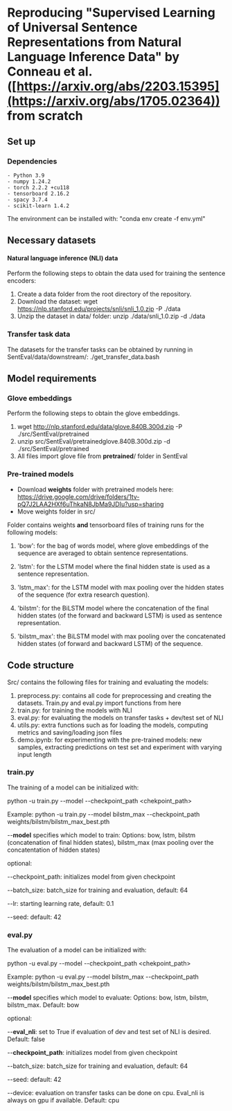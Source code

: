 # Reproducing "Supervised Learning of Universal Sentence Representations from Natural Language Inference Data" by Conneau et al. ([https://arxiv.org/abs/2203.15395](https://arxiv.org/abs/1705.02364)) from scratch

## Set up

### Dependencies
```
- Python 3.9
- numpy 1.24.2 
- torch 2.2.2 +cu118
- tensorboard 2.16.2
- spacy 3.7.4
- scikit-learn 1.4.2 
```
The environment can be installed with: "conda env create -f env.yml"

## Necessary datasets  

#### Natural language inference (NLI) data

Perform the following steps to obtain the data used for training the sentence encoders:

1. Create a data folder from the root directory of the repository.
2. Download the dataset: wget https://nlp.stanford.edu/projects/snli/snli_1.0.zip -P ./data
3. Unzip the dataset in data/ folder: unzip ./data/snli_1.0.zip -d ./data

### Transfer task data

The datasets for the transfer tasks can be obtained by running in SentEval/data/downstream/:
./get_transfer_data.bash

## Model requirements

### Glove embeddings
Perform the following steps to obtain the glove embeddings. 

1. wget http://nlp.stanford.edu/data/glove.840B.300d.zip -P ./src/SentEval/pretrained
2. unzip src/SentEval/pretrainedglove.840B.300d.zip -d ./src/SentEval/pretrained
3. All files import glove file from **pretrained**/ folder in SentEval


### Pre-trained models


- Download **weights** folder with pretrained models here: https://drive.google.com/drive/folders/1tv-pQ7J2LAA2HXf6uThkaN8JbMa9JDIu?usp=sharing
- Move weights folder in src/


Folder contains weights **and** tensorboard files of training runs for the following models: 

1. 'bow': for the bag of words model, where glove embeddings of the sequence are averaged to obtain sentence representations.

2. 'lstm': for the LSTM model where the final hidden state is used as a sentence representation.

3. 'lstm_max': for the LSTM model with max pooling over the hidden states of the sequence (for extra research question). 

4. 'bilstm': for the BiLSTM model where the concatenation of the final hidden states (of the forward and backward LSTM) is used as sentence representation.

5. 'bilstm_max': the BiLSTM model with max pooling over the concatenated hidden states (of forward and backward LSTM) of the sequence. 





## Code structure

Src/ contains the following files for training and evaluating the models: 
1. preprocess.py: contains all code for preprocessing and creating the datasets. Train.py and eval.py import functions from here
2. train.py: for training the models with NLI
3. eval.py: for evaluating the models on transfer tasks + dev/test set of NLI
4. utils.py: extra functions such as for loading the models, computing metrics and saving/loading json files
5. demo.ipynb: for experimenting with the pre-trained models: new samples, extracting predictions on test set and experiment with varying input length 

### train.py 

The training of a model can be initialized with: 

python -u train.py --model <model> --checkpoint_path <chekpoint_path> 

Example: python -u train.py --model bilstm_max --checkpoint_path weights/bilstm/bilstm_max_best.pth

--**model** specifies which model to train: 
Options: bow, lstm, bilstm (concatenation of final hidden states), bilstm_max (max pooling over the concatentation of hidden states)

optional: 

--checkpoint_path: initializes model from given checkpoint

--batch_size: batch_size for training and evaluation, default: 64

--lr: starting learning rate, default: 0.1

--seed: default: 42

### eval.py
The evaluation of a model can be initialized with: 

python -u eval.py --model <model> --checkpoint_path <chekpoint_path> 

Example: python -u eval.py --model bilstm_max --checkpoint_path weights/bilstm/bilstm_max_best.pth

--**model** specifies which model to evaluate: 
Options: bow, lstm, bilstm, bilstm_max. Default: bow

optional: 

--**eval_nli**: set to True if evaluation of dev and test set of NLI is desired. Default: false

--**checkpoint_path**: initializes model from given checkpoint

--batch_size: batch_size for training and evaluation, default: 64

--seed: default: 42

--device: evaluation on transfer tasks can be done on cpu. Eval_nli is always on gpu if available. Default: cpu








